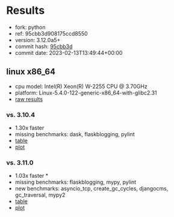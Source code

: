 # Results

- fork: python
- ref: 95cbb3d908175ccd8550
- version: 3.12.0a5+
- commit hash: [95cbb3d](https://github.com/python/cpython/commit/95cbb3d)
- commit date: 2023-02-13T13:49:44+00:00

## linux x86_64

- cpu model: Intel(R) Xeon(R) W-2255 CPU @ 3.70GHz
- platform: Linux-5.4.0-122-generic-x86_64-with-glibc2.31
- [raw results](bm-20230213-linux-x86_64-python-95cbb3d908175ccd8550-3.12.0a5%2B-95cbb3d.json)

### vs. 3.10.4

- 1.30x faster
- missing benchmarks: dask, flaskblogging, pylint
- [table](bm-20230213-linux-x86_64-python-95cbb3d908175ccd8550-3.12.0a5%2B-95cbb3d-vs-3.10.4.md)
- [plot](bm-20230213-linux-x86_64-python-95cbb3d908175ccd8550-3.12.0a5%2B-95cbb3d-vs-3.10.4.png)

### vs. 3.11.0

- 1.03x faster \*
- missing benchmarks: flaskblogging, mypy, pylint
- new benchmarks: asyncio_tcp, create_gc_cycles, djangocms, gc_traversal, mypy2
- [table](bm-20230213-linux-x86_64-python-95cbb3d908175ccd8550-3.12.0a5%2B-95cbb3d-vs-3.11.0.md)
- [plot](bm-20230213-linux-x86_64-python-95cbb3d908175ccd8550-3.12.0a5%2B-95cbb3d-vs-3.11.0.png)

